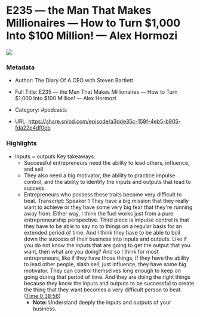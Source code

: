 # E235 —  the Man That Makes Millionaires —  How to Turn $1,000 Into $100 Million! —  Alex Hormozi

![](https://wsrv.nl/?url=https%3A%2F%2Fd3t3ozftmdmh3i.cloudfront.net%2Fproduction%2Fpodcast_uploaded_nologo%2F21610475%2F21610475-1674820432401-ad30196dc86b2.jpg&w=100&h=100)

### Metadata

- Author: The Diary Of A CEO with Steven Bartlett
- Full Title: E235 —  the Man That Makes Millionaires —  How to Turn $1,000 Into $100 Million! —  Alex Hormozi
- Category: #podcasts



- URL: https://share.snipd.com/episode/a3dde35c-159f-4eb5-b905-fda22e4df0eb

### Highlights

- Inputs = outputs 
  Key takeaways:
  - Successful entrepreneurs need the ability to lead others, influence, and sell.
  - They also need a big motivator, the ability to practice impulse control, and the ability to identify the inputs and outputs that lead to success.
  - Entrepreneurs who possess these traits become very difficult to beat.
  Transcript:
  Speaker 1
  They have a big mission that they really want to achieve or they have some very big fear that they're running away from. Either way, I think the fuel works just from a pure entrepreneurship perspective. Third piece is impulse control is that they have to be able to say no to things on a regular basis for an extended period of time. And I think they have to be able to boil down the success of their business into inputs and outputs. Like if you do not know the inputs that are going to get the output that you want, then what are you doing? And so I think for most entrepreneurs, like if they have those things, if they have the ability to lead other people, slash sell, just influence, they have some big motivator. They can control themselves long enough to keep on going during that period of time. And they are doing the right things because they know the inputs and outputs to be successful to create the thing that they want becomes a very difficult person to beat. ([Time 0:38:56](https://share.snipd.com/snip/f0c0ec23-b525-432a-9b0f-7c021298eda5))
    - **Note:** Understand deeply the inputs and outputs of your business.
